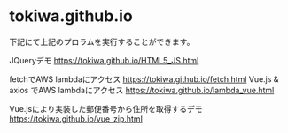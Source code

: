 # tokiwa.github.io
下記にて上記のプロラムを実行することができます。

JQueryデモ
https://tokiwa.github.io/HTML5_JS.html

fetchでAWS lambdaにアクセス
https://tokiwa.github.io/fetch.html
Vue.js & axios でAWS lambdaにアクセス
https://tokiwa.github.io/lambda_vue.html

Vue.jsにより実装した郵便番号から住所を取得するデモ
https://tokiwa.github.io/vue_zip.html
